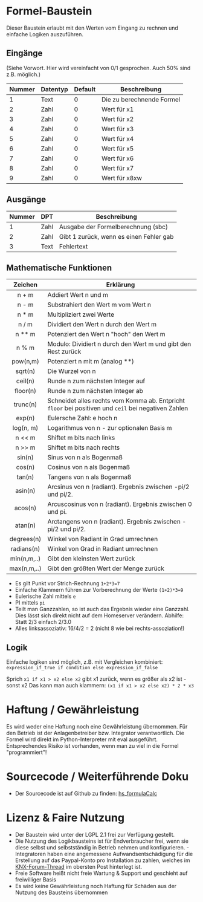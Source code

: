 # Formel-Baustein

Dieser Baustein erlaubt mit den Werten vom Eingang zu rechnen und einfache Logiken auszuführen.

## Eingänge

(Siehe Vorwort. Hier wird vereinfacht von 0/1 gesprochen. Auch 50% sind z.B. möglich.)

| Nummer | Datentyp | Default | Beschreibung              |
|--------|----------|---------|---------------------------|
| 1      | Text     | 0       | Die zu berechnende Formel |
| 2      | Zahl     | 0       | Wert für x1               | 
| 3      | Zahl     | 0       | Wert für x2               |
| 4      | Zahl     | 0       | Wert für x3               |
| 5      | Zahl     | 0       | Wert für x4               |
| 6      | Zahl     | 0       | Wert für x5               |
| 7      | Zahl     | 0       | Wert für x6               |
| 8      | Zahl     | 0       | Wert für x7               |
| 9      | Zahl     | 0       | Wert für x8xw             |

## Ausgänge

| Nummer | DPT  | Beschreibung                            |
| ------ |------|-----------------------------------------|
|   1 | Zahl | Ausgabe der Formelberechnung (sbc)      |
|   2 | Zahl | Gibt 1 zurück, wenn es einen Fehler gab |
|   3 | Text | Fehlertext                              |

## Mathematische Funktionen

|  Zeichen  | Erklärung                                                                                            |
|:---------:|------------------------------------------------------------------------------------------------------|
|   n + m   | Addiert Wert n und m                                                                                 |
|   n - m   | Substrahiert den Wert m vom Wert n                                                                   |
|   n * m   | Multipliziert zwei Werte                                                                             |
|   n / m   | Dividiert den Wert n durch den Wert m                                                                |
|  n ** m   | Potenziert den Wert n "hoch" den Wert m                                                              |
|   n % m   | Modulo: Dividiert n durch den Wert m und gibt den Rest zurück                                        |
| pow(n,m)  | Potenziert n mit m (analog **)                                                                       |
|  sqrt(n)  | Die Wurzel von n                                                                                     |
|  ceil(n)  | Runde n zum nächsten Integer auf                                                                     |
| floor(n)  | Runde n zum nächsten Integer ab                                                                      |
| trunc(n)  | Schneidet alles rechts vom Komma ab. Entpricht `floor` bei positiven und `ceil` bei negativen Zahlen |
|  exp(n)   | Eulersche Zahl: e hoch n                                                                             |
| log(n, m) | Logarithmus von n - zur optionalen Basis m                                                           |
|  n << m   | Shiftet m bits nach links                                                                            |
|  n >> m   | Shiftet m bits nach rechts                                                                           |
|   sin(n)    | Sinus von n als Bogenmaß                                                                             |
|   cos(n)    | Cosinus von n als Bogenmaß                                                                           |
|   tan(n)    | Tangens von n als Bogenmaß                                                                           |
|   asin(n)   | Arcsinus von n (radiant). Ergebnis zwischen -pi/2 und pi/2.                                          |
|   acos(n)   | Arcuscosinus von n (radiant). Ergebnis zwischen 0 und pi.                                            |
|   atan(n)   | Arctangens von n (radiant). Ergebnis zwischen -pi/2 und pi/2.                                        |
| degrees(n)  | Winkel von Radiant in Grad umrechnen                                                                 |
| radians(n)  | Winkel von Grad in Radiant umrechnen                                                                 |
| min(n,m,..) | Gibt den kleinsten Wert zurück                                                                       |
| max(n,m,..) | Gibt den größten Wert der Menge zurück                                                               |

* Es gilt Punkt vor Strich-Rechnung `1+2*3=7`
* Einfache Klammern führen zur Vorberechnung der Werte `(1+2)*3=9` 
* Eulerische Zahl mittels `e`
* PI mittels `pi`
* Teilt man Ganzzahlen, so ist auch das Ergebnis wieder eine Ganzzahl. Dies lässt sich direkt nicht auf dem Homeserver verändern. Abhilfe: Statt 2/3 einfach 2/3.0
* Alles linksassoziativ: 16/4/2 = 2 (nicht 8 wie bei rechts-assoziation!)

## Logik

Einfache logiken sind möglich, z.B. mit Vergleichen kombiniert:
`expression_if_true if condition else expression_if_false`

Sprich `x1 if x1 > x2 else x2` gibt x1 zurück, wenn es größer als x2 ist - sonst x2
Das kann man auch klammern: `(x1 if x1 > x2 else x2) * 2 * x3`

# Haftung / Gewährleistung

Es wird weder eine Haftung noch eine Gewährleistung übernommen. Für den Betrieb ist der Anlagenbetreiber bzw. Integrator verantwortlich.
Die Formel wird direkt im Python-Interpreter mit eval ausgeführt. Entsprechendes Risiko ist vorhanden, wenn man zu viel in die Formel "programmiert"!

# Sourcecode / Weiterführende Doku

* Der Sourcecode ist auf Github zu finden: [hs_formulaCalc](https://github.com/SvenBunge/hs_formulaCalc)

# Lizenz & Faire Nutzung

* Der Baustein wird unter der LGPL 2.1 frei zur Verfügung gestellt.
* Die Nutzung des Logikbausteins ist für Endverbraucher frei, wenn sie diese selbst und selbstständig in Betrieb nehmen und konfigurieren. - Integratoren haben eine angemessene Aufwandsentschädigung für die Erstellung auf das Paypal-Konto pro Installation zu zahlen, welches im [KNX-Forum-Thread](https://knx-user-forum.de/forum/%C3%B6ffentlicher-bereich/knx-eib-forum/1559910-logikbaustein-kostal-wechselrichter-via-modbus-tcp-abfragen) im obersten Post hinterlegt ist.
* Freie Software heißt nicht freie Wartung & Support und geschieht auf freiwilliger Basis
* Es wird keine Gewährleistung noch Haftung für Schäden aus der Nutzung des Bausteins übernommen
